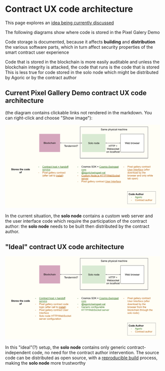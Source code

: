 # Contract UX code architecture

This page explores an [idea being currently discussed](https://github.com/Agoric/ERTP/issues/121)

The following diagrams show where code is stored in the Pixel Galery Demo

Code storage is documented, because it affects **building** and **distribution** the various software parts, which in turn affect security properties of the smart contract user experience

Code that is stored in the blockchain is more easily auditable and unless the blockchain integrity is attacked, the code that runs is the code that is stored
This is less true for code stored in the solo node which might be distributed by Agoric or by the contract author

## Current Pixel Gallery Demo contract UX code architecture 

(the diagram contains clickable links not rendered in the markdown. You can right-click and choose "Show image"):

![Diagram showing the blockchain, solo node and web browser. Notably, the solo node contains a custom web server and the user interface code](./Pixel-demo-scenario-0-architrecture.svg)

In the current situation, the **solo node** contains a custom web server and the user interface code which require the participation of the contract author: the **solo node** needs to be built then distributed by the contract author.

## "Ideal" contract UX code architecture 

![Diagram showing the blockchain, solo node and web browser. Notably, the solo node contains only generic code, no need for the contract author intervention](./Ideal-pixel-demo-architrecture.svg)

In this "ideal"(?) setup, the **solo node** contains only generic contract-independent code, no need for the contract author intervention. The source code can be distributed as open source, with a [reproducible build](https://reproducible-builds.org/) process, making the **solo node** more trustworthy

